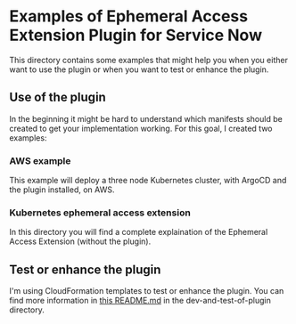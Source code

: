 # Examples of Ephemeral Access Extension Plugin for Service Now

This directory contains some examples that might help you when you either want
to use the plugin or when you want to test or enhance the plugin.

## Use of the plugin

In the beginning it might be hard to understand which manifests should be
created to get your implementation working. For this goal, I created two
examples:

### AWS example

This example will deploy a three node Kubernetes cluster, with ArgoCD and the
plugin installed, on AWS.

### Kubernetes ephemeral access extension

In this directory you will find a complete explaination of the Ephemeral Access
Extension (without the plugin).

## Test or enhance the plugin

I'm using CloudFormation templates to test or enhance the plugin. You can find
more information in [this README.md](./dev-and-test-of-plugin/README.md) in the
dev-and-test-of-plugin directory.

